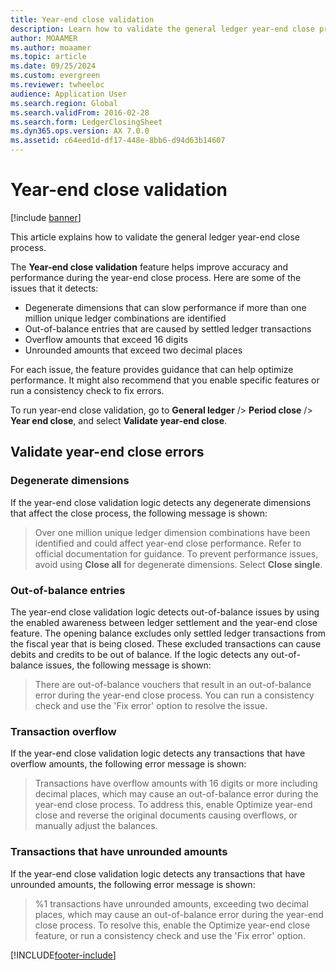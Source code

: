 ```yaml
---
title: Year-end close validation
description: Learn how to validate the general ledger year-end close process.
author: MOAAMER
ms.author: moaamer 
ms.topic: article
ms.date: 09/25/2024
ms.custom: evergreen 
ms.reviewer: twheeloc
audience: Application User
ms.search.region: Global
ms.search.validFrom: 2016-02-28
ms.search.form: LedgerClosingSheet
ms.dyn365.ops.version: AX 7.0.0
ms.assetid: c64eed1d-df17-448e-8bb6-d94d63b14607
---
```


# Year-end close validation

[!include [banner](../includes/banner.md)]

This article explains how to validate the general ledger year-end close process.

The **Year-end close validation** feature helps improve accuracy and performance during the year-end close process. Here are some of the issues that it detects:

- Degenerate dimensions that can slow performance if more than one million unique ledger combinations are identified
- Out-of-balance entries that are caused by settled ledger transactions
- Overflow amounts that exceed 16 digits
- Unrounded amounts that exceed two decimal places

For each issue, the feature provides guidance that can help optimize performance. It might also recommend that you enable specific features or run a consistency check to fix errors.

To run year-end close validation, go to **General ledger** /> **Period close** /> **Year end close**, and select **Validate year-end close**.

## Validate year-end close errors

### Degenerate dimensions

If the year-end close validation logic detects any degenerate dimensions that affect the close process, the following message is shown:

> Over one million unique ledger dimension combinations have been identified and could affect year-end close performance. Refer to official documentation for guidance. To prevent performance issues, avoid using **Close all** for degenerate dimensions. Select **Close single**.

### Out-of-balance entries

The year-end close validation logic detects out-of-balance issues by using the enabled awareness between ledger settlement and the year-end close feature. The opening balance excludes only settled ledger transactions from the fiscal year that is being closed. These excluded transactions can cause debits and credits to be out of balance. If the logic detects any out-of-balance issues, the following message is shown:

> There are out-of-balance vouchers that result in an out-of-balance error during the year-end close process. You can run a consistency check and use the 'Fix error' option to resolve the issue.

### Transaction overflow

If the year-end close validation logic detects any transactions that have overflow amounts, the following error message is shown:

> Transactions have overflow amounts with 16 digits or more including decimal places, which may cause an out-of-balance error during the year-end close process. To address this, enable Optimize year-end close and reverse the original documents causing overflows, or manually adjust the balances.

### Transactions that have unrounded amounts

If the year-end close validation logic detects any transactions that have unrounded amounts, the following error message is shown:

> %1 transactions have unrounded amounts, exceeding two decimal places, which may cause an out-of-balance error during the year-end close process. To resolve this, enable the Optimize year-end close feature, or run a consistency check and use the 'Fix error' option.

[!INCLUDE[footer-include](../../includes/footer-banner.md)]
